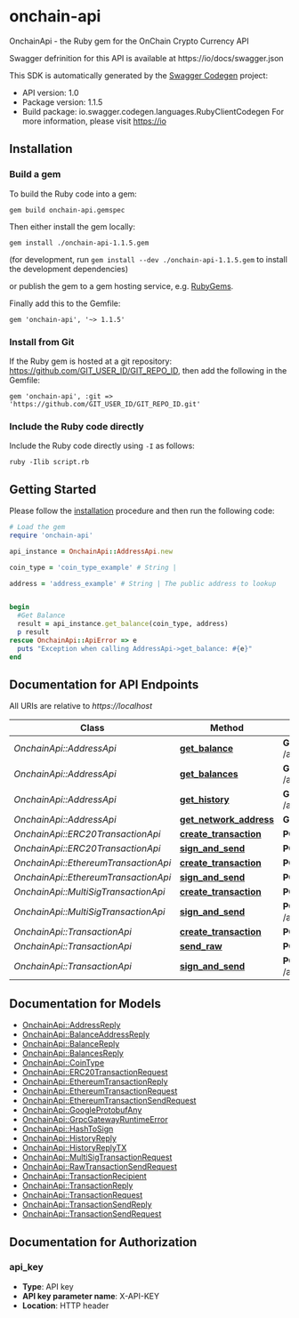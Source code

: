 # onchain-api

OnchainApi - the Ruby gem for the OnChain Crypto Currency API

Swagger defrinition for this API is available at https://io/docs/swagger.json

This SDK is automatically generated by the [Swagger Codegen](https://github.com/swagger-api/swagger-codegen) project:

- API version: 1.0
- Package version: 1.1.5
- Build package: io.swagger.codegen.languages.RubyClientCodegen
For more information, please visit [https://io](https://io)

## Installation

### Build a gem

To build the Ruby code into a gem:

```shell
gem build onchain-api.gemspec
```

Then either install the gem locally:

```shell
gem install ./onchain-api-1.1.5.gem
```
(for development, run `gem install --dev ./onchain-api-1.1.5.gem` to install the development dependencies)

or publish the gem to a gem hosting service, e.g. [RubyGems](https://rubygems.org/).

Finally add this to the Gemfile:

    gem 'onchain-api', '~> 1.1.5'

### Install from Git

If the Ruby gem is hosted at a git repository: https://github.com/GIT_USER_ID/GIT_REPO_ID, then add the following in the Gemfile:

    gem 'onchain-api', :git => 'https://github.com/GIT_USER_ID/GIT_REPO_ID.git'

### Include the Ruby code directly

Include the Ruby code directly using `-I` as follows:

```shell
ruby -Ilib script.rb
```

## Getting Started

Please follow the [installation](#installation) procedure and then run the following code:
```ruby
# Load the gem
require 'onchain-api'

api_instance = OnchainApi::AddressApi.new

coin_type = 'coin_type_example' # String | 

address = 'address_example' # String | The public address to lookup


begin
  #Get Balance
  result = api_instance.get_balance(coin_type, address)
  p result
rescue OnchainApi::ApiError => e
  puts "Exception when calling AddressApi->get_balance: #{e}"
end

```

## Documentation for API Endpoints

All URIs are relative to *https://localhost*

Class | Method | HTTP request | Description
------------ | ------------- | ------------- | -------------
*OnchainApi::AddressApi* | [**get_balance**](docs/AddressApi.md#get_balance) | **GET** /api/address/balance/{coin_type}/{address} | Get Balance
*OnchainApi::AddressApi* | [**get_balances**](docs/AddressApi.md#get_balances) | **GET** /api/address/balances/{coin_type}/{addresses} | Get Balances
*OnchainApi::AddressApi* | [**get_history**](docs/AddressApi.md#get_history) | **GET** /api/address/history/{coin_type}/{addresses} | Get History
*OnchainApi::AddressApi* | [**get_network_address**](docs/AddressApi.md#get_network_address) | **GET** /api/address/{coin_type}/{public_key} | 
*OnchainApi::ERC20TransactionApi* | [**create_transaction**](docs/ERC20TransactionApi.md#create_transaction) | **POST** /api/erc20/create | 
*OnchainApi::ERC20TransactionApi* | [**sign_and_send**](docs/ERC20TransactionApi.md#sign_and_send) | **POST** /api/erc20/sign_and_send | 
*OnchainApi::EthereumTransactionApi* | [**create_transaction**](docs/EthereumTransactionApi.md#create_transaction) | **POST** /api/ethereum/create | 
*OnchainApi::EthereumTransactionApi* | [**sign_and_send**](docs/EthereumTransactionApi.md#sign_and_send) | **POST** /api/ethereum/sign_and_send | 
*OnchainApi::MultiSigTransactionApi* | [**create_transaction**](docs/MultiSigTransactionApi.md#create_transaction) | **POST** /api/multi_sig/create/{coin_type} | 
*OnchainApi::MultiSigTransactionApi* | [**sign_and_send**](docs/MultiSigTransactionApi.md#sign_and_send) | **POST** /api/multi_sig/sign_and_send/{coin_type} | 
*OnchainApi::TransactionApi* | [**create_transaction**](docs/TransactionApi.md#create_transaction) | **POST** /api/transaction/create/{coin_type} | 
*OnchainApi::TransactionApi* | [**send_raw**](docs/TransactionApi.md#send_raw) | **POST** /api/transaction/send_raw/{coin_type} | 
*OnchainApi::TransactionApi* | [**sign_and_send**](docs/TransactionApi.md#sign_and_send) | **POST** /api/transaction/sign_and_send/{coin_type} | 


## Documentation for Models

 - [OnchainApi::AddressReply](docs/AddressReply.md)
 - [OnchainApi::BalanceAddressReply](docs/BalanceAddressReply.md)
 - [OnchainApi::BalanceReply](docs/BalanceReply.md)
 - [OnchainApi::BalancesReply](docs/BalancesReply.md)
 - [OnchainApi::CoinType](docs/CoinType.md)
 - [OnchainApi::ERC20TransactionRequest](docs/ERC20TransactionRequest.md)
 - [OnchainApi::EthereumTransactionReply](docs/EthereumTransactionReply.md)
 - [OnchainApi::EthereumTransactionRequest](docs/EthereumTransactionRequest.md)
 - [OnchainApi::EthereumTransactionSendRequest](docs/EthereumTransactionSendRequest.md)
 - [OnchainApi::GoogleProtobufAny](docs/GoogleProtobufAny.md)
 - [OnchainApi::GrpcGatewayRuntimeError](docs/GrpcGatewayRuntimeError.md)
 - [OnchainApi::HashToSign](docs/HashToSign.md)
 - [OnchainApi::HistoryReply](docs/HistoryReply.md)
 - [OnchainApi::HistoryReplyTX](docs/HistoryReplyTX.md)
 - [OnchainApi::MultiSigTransactionRequest](docs/MultiSigTransactionRequest.md)
 - [OnchainApi::RawTransactionSendRequest](docs/RawTransactionSendRequest.md)
 - [OnchainApi::TransactionRecipient](docs/TransactionRecipient.md)
 - [OnchainApi::TransactionReply](docs/TransactionReply.md)
 - [OnchainApi::TransactionRequest](docs/TransactionRequest.md)
 - [OnchainApi::TransactionSendReply](docs/TransactionSendReply.md)
 - [OnchainApi::TransactionSendRequest](docs/TransactionSendRequest.md)


## Documentation for Authorization


### api_key

- **Type**: API key
- **API key parameter name**: X-API-KEY
- **Location**: HTTP header

